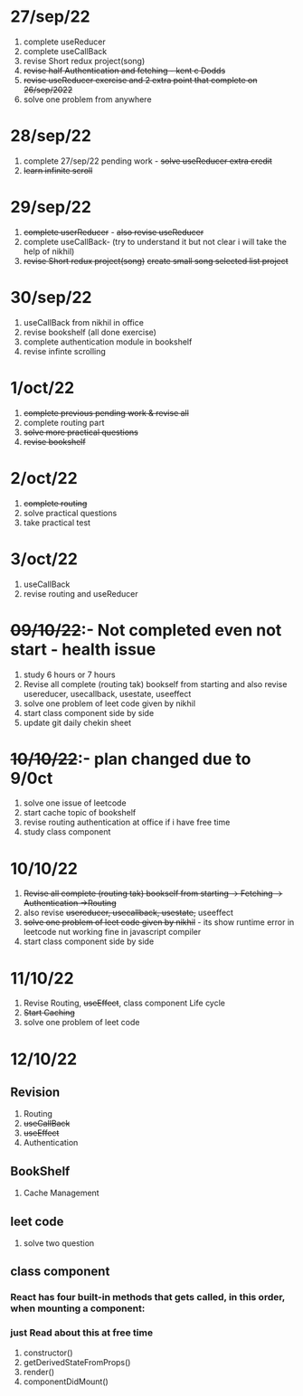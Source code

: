 # 27/sep/22

1. complete useReducer
2. complete useCallBack 
3. revise Short redux project(song)
4. <del>revise half Authentication and fetching - kent c Dodds</del>
5. <del>revise useReducer exercise and 2 extra point  that complete on 26/sep/2022</del>
6. solve one problem from anywhere  


# 28/sep/22

1. complete 27/sep/22 pending work - <del>solve useReducer extra credit</del> 
2. <del>learn infinite scroll</del>

# 29/sep/22

1. <del>complete userReducer</del>  - <del>also revise useReducer</del>
2. complete useCallBack- (try to understand it but not clear i will take the help of nikhil)
3. <del>revise Short redux project(song)</del>
   <del> create small song selected list project</del>

# 30/sep/22

1. useCallBack from nikhil in office 
2. revise bookshelf (all done exercise)
3. complete authentication module in bookshelf 
4. revise infinte scrolling

# 1/oct/22

1. <del>complete previous pending work & revise all</del>
2. complete routing part
3. <del>solve more practical questions</del>
4. <del>revise bookshelf</del>

# 2/oct/22

1. <del>complete routing </del>
2. solve practical questions
3. take practical test 

# 3/oct/22
1. useCallBack
2. revise routing and useReducer

# <del> 09/10/22</del>:- Not completed even not start - health issue 
1. study 6 hours or 7 hours 
2. Revise all complete (routing tak) bookself from starting and also revise usereducer, usecallback, usestate, useeffect
3. solve one problem of leet code given by nikhil
4. start class component side by side
5. update git daily chekin sheet 
          
# <del> 10/10/22</del>:- plan changed due to 9/0ct
1. solve one issue of leetcode
2. start cache topic of bookshelf 
3. revise routing authentication at office if i have free time
4. study class component

# 10/10/22 
1. <del>Revise all complete (routing tak) bookself from starting 
   -> Fetching
   -> Authentication
   ->Routing</del>
3. also revise <del>usereducer, usecallback, usestate,</del> useeffect
4. <del>solve one problem of leet code given by nikhil</del> - its show runtime error in leetcode nut working fine in javascript compiler
5. start class component side by side

 # 11/10/22
 1. Revise Routing, <del>useEffect</del>, class component Life cycle
 2. <del>Start Caching</del>
 3. solve one problem of leet code

# 12/10/22
## Revision
1. Routing
2. <del>useCallBack</del>
3. <del>useEffect</del>
4. Authentication

## BookShelf
1. Cache Management

## leet code 
1. solve two question

## class component

### React has four built-in methods that gets called, in this order, when mounting a component:
### just Read about this at free time
1. constructor()
2. getDerivedStateFromProps()
3. render()
4. componentDidMount()

